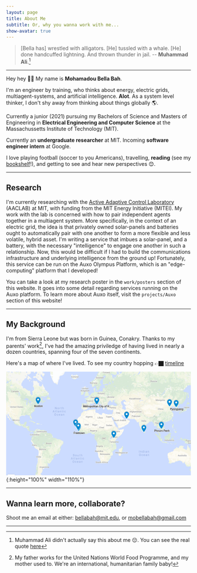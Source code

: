```yaml
---
layout: page
title: About Me
subtitle: Or, why you wanna work with me...
show-avatar: true
--- 
```

  
<link href="/../../wave.css" rel="stylesheet" type="text/css" />

> [Bella has] wrestled with alligators. [He] tussled with a whale. [He] done handcuffed lightning. And thrown thunder in jail. -- **Muhammad Ali**.[^1]

---

Hey hey <span class="wave">👋🏿</span> My name is **Mohamadou Bella Bah**.  

I'm an engineer by training, who thinks about energy, electric grids, multiagent-systems, and artificial intelligence. **Alot**. As a system level thinker, I don't shy away from thinking about things globally 🌎. 

<p class="about-text">
<span class="fa fa-graduation-cap about-icon"></span>
Currently a junior (2021) pursuing my Bachelors of Science and Masters of Engineering in <strong>Electrical Engineering and Computer Science</strong> at the Massachussetts Institute of Technology (MIT). 
</p>

<p class="about-text">
<span class="fa fa-briefcase about-icon"></span>
Currently an <strong>undergraduate researcher</strong> at MIT. Incoming <strong>software engineer intern</strong> at Google. 
</p>

<p class="about-text">
<span class="fa fa-heart about-icon"></span>
I love playing football (soccer to you Americans), travelling, <strong>reading</strong> (see my <a href="https://www.bellabah.com/pages/bookshelf">bookshelf</a>!), and getting to see and hear new perspectives 😊.</p>

---

## Research
I'm currently researching with the [Active Adaptive Control Laboratory](http://aaclab.mit.edu) (AACLAB) at MIT, with funding from the MIT Energy Initiative (MITEI). My work with the lab is concerned with how to pair independent agents together in a multiagent system. More specifically, in the context of an electric grid, the idea is that privately owned solar-panels and batteries ought to automatically pair with one another to form a more flexible and less volatile, hybrid asset. I'm writing a service that imbues a solar-panel, and a battery, with the necessary "intelligence" to engage one another in such a relationship. Now, this would be difficult if I had to build the communications infrastructure and underlying intelligence from the ground up! Fortunately, this service can be run on the Auxo Olympus Platform, which is an "edge-computing" platform that I developed! 


You can take a look at my research poster in the `work/posters` section of this website. It goes into some detail regarding services running on the Auxo platform. To learn more about Auxo itself, visit the `projects/Auxo` section of this website! 

---

## My Background

I'm from Sierra Leone but was born in Guinea, Conakry. Thanks to my parents' work[^2], I've had the amazing priviledge of having lived in nearly a dozen countries, spanning four of the seven continents. 

Here's a map of where I've lived. To see my country hopping 👉🏿 [timeline](https://www.bellabah.com/pages/timeline/timeline.html)

![image](/img/world_map.png){:height="100%" width="110%"}

---

## Wanna learn more, collaborate? 

Shoot me an email at either: <bellabah@mit.edu>, or <mobellabah@gmail.com>

---

[^1]: Muhammad Ali didn't actually say this about me 😔. You can see the real quote [here](https://www.goodreads.com/quotes/440864-i-ve-wrestled-with-alligators-i-ve-tussled-with-a-whale-i)
[^2]: My father works for the United Nations World Food Programme, and my mother used to. We're an international, humanitarian family baby!